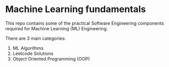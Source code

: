 # Machine Learning fundamentals
This repo contains some of the practical Software Engineering components required for Machine Learning (ML) Engineering.

There are 3 main categories:
1. ML Algorithms
2. Leetcode Solutions
3. Object Oriented Programming (OOP)
